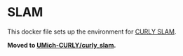 # SLAM

This docker file sets up the environment for [CURLY SLAM](https://github.com/UMich-CURLY/curly_slam).

**Moved to [UMich-CURLY/curly_slam](https://github.com/UMich-CURLY/curly_slam/tree/noetic-devel/docker).**
